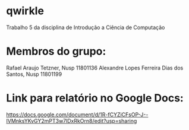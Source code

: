 # qwirkle
Trabalho 5 da disciplina de Introdução a Ciência de Computação

# Membros do grupo:

Rafael Araujo Tetzner, Nusp 11801136
Alexandre Lopes Ferreira Dias dos Santos, Nusp 11801199

# Link para relatório no Google Docs:

https://docs.google.com/document/d/1R-fCYZiCFsOP-J--IVMnksYKvGY2mPT3w7lDxRkOrn8/edit?usp=sharing
